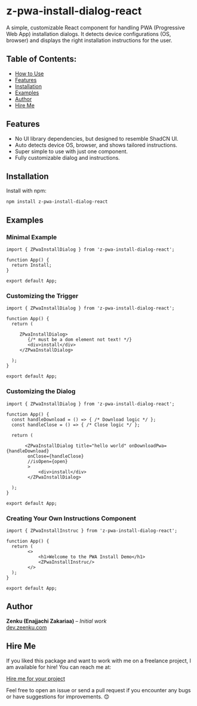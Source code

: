 z-pwa-install-dialog-react
==========================

A simple, customizable React component for handling PWA (Progressive Web App) installation dialogs. It detects device configurations (OS, browser) and displays the right installation instructions for the user.

Table of Contents:
------------------

*   [How to Use](#how-to-use)
*   [Features](#features)
*   [Installation](#installation)
*   [Examples](#examples)
*   [Author](#author)
*   [Hire Me](#hire-me)

Features
--------

*   No UI library dependencies, but designed to resemble ShadCN UI.
*   Auto detects device OS, browser, and shows tailored instructions.
*   Super simple to use with just one component.
*   Fully customizable dialog and instructions.

Installation
------------

Install with npm:

    npm install z-pwa-install-dialog-react

Examples
--------

### Minimal Example

    
    import { ZPwaInstallDialog } from 'z-pwa-install-dialog-react';
    
    function App() {
      return Install;
    }
    
    export default App;
      

### Customizing the Trigger

    
    import { ZPwaInstallDialog } from 'z-pwa-install-dialog-react';
    
    function App() {
      return (
        
         ZPwaInstallDialog>
            {/* must be a dom element not text! */}
            <div>install</div>
         </ZPwaInstallDialog>
        
      );
    }
    
    export default App;
      

### Customizing the Dialog

    
    import { ZPwaInstallDialog } from 'z-pwa-install-dialog-react';
    
    function App() {
      const handleDownload = () => { /* Download logic */ };
      const handleClose = () => { /* Close logic */ };
    
      return (
        
           <ZPwaInstallDialog title="hello world" onDownloadPwa={handleDownload}
            onClose={handleClose}
            //isOpen={open}
            >
                <div>install</div>
            </ZPwaInstallDialog>
        
      );
    }
    
    export default App;
      

### Creating Your Own Instructions Component

    
    import { ZPwaInstallInstruc } from 'z-pwa-install-dialog-react';
    
    function App() {
      return (
            <>
                <h1>Welcome to the PWA Install Demo</h1>
                <ZPwaInstallInstruc/>
            </>
      );
    }
    
    export default App;
      

Author
------

**Zenku (Enajjachi Zakariaa)** – _Initial work_  
[dev.zeenku.com](https://dev.zeenku.com)

Hire Me
-------

If you liked this package and want to work with me on a freelance project, I am available for hire! You can reach me at:

[Hire me for your project](https://dev.zeenku.com/)

Feel free to open an issue or send a pull request if you encounter any bugs or have suggestions for improvements. 😊